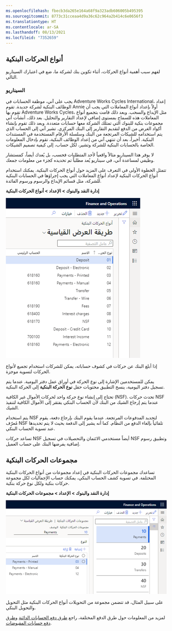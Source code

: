 ```yaml
---
ms.openlocfilehash: fbecb3da265e164a68f9a323adb606005b495395
ms.sourcegitcommit: 8773c31cceaa4d9a36c62c964a2b414c6e0656f3
ms.translationtype: HT
ms.contentlocale: ar-SA
ms.lasthandoff: 08/13/2021
ms.locfileid: "7352659"
---
```

## <a name="bank-transaction-types"></a>أنواع الحركات البنكية 

لفهم سبب أهمية أنواع الحركات، أثناء تكوين بنك لشركة ما، ضع في اعتبارك السيناريو التالي.

### <a name="scenario"></a>السيناريو 

يجب على آني، موظفة الحسابات في Adventure Works Cycles International، إعداد الوظائف البنكية لشركة جديدة. تقوم Annie أولاً بإعداد أنواع المعاملات التي يجب أن تقوم بها Adventure Works Cycles، مثل الإيداع والسحب. وبعد ذلك قامت بتجميع أنواع المعاملات هذه للسماح بمستوى إضافي لإعداد التقارير والتحليل. بعد ذلك، أنشأت آني مجموعات بنكية للبنوك التي تمتلك الشركة معها حسابات متعددة. وبعد ذلك تقوم بإنشاء أكواد الغرض من الدفع لتقديم التقارير إلى البنك المركزي. تشير آني إلى الحساب الذي يتم استخدامه للشيكات المرتجعة من البنك وسلسلة الأرقام المستخدمة في المستندات البنكية.
أخيراً، بعد أن تنتهي آني من إعداد الوظائف البنكية، تقوم بإدخال المعلومات الخاصة بالحسابات البنكية للشركة وتشير، لكل حساب، إلى كيفية تصميم الشيكات.

لا يوفر هذا السيناريو مثالاً واقعياً لأحد المتطلبات فحسب، بل يُعدك أيضاً، كمستشار وظيفي لمساعدة آني، في سيناريو يُعد مطلباً تم تحديده كجزء من معلومات جمعك.

تتمثل الخطوة الأولى في التعرف على المزيد حول أنواع الحركات البنكية. يمكنك استخدام أنواع الحركات البنكية لإعداد أنواع المعاملات التي يجب إجراؤها في الحسابات البنكية للشركة، مثل قسائم الإيداع والرسوم ورسوم الفائدة. 

**إدارة النقد والبنوك > الإعداد > أنواع الحركات البنكية**

![لقطة شاشة لصفحة أنواع الحركات البنكية.](../media/bank-transaction-types.png) 


إذا أبلغ البنك عن حركات في كشوف حساباته، يمكن للشركات استخدام تجميع لأنواع الحركات لتسوية موجزة. 

يمكن للمستخدمين الإشارة إلى نوع الحركة في أوراق عمل دفتر اليومية. عندما يتم تسجيل دفتر اليومية، ينسخ التطبيق محتويات حقل **نوع الحركة البنكية** إلى الحركة البنكية.

تحتاج إلى إنشاء نوع حركة واحد لحركات الأموال غير الكافية (NSF). تحدث حركات NSF عندما يتم إرجاع الشيك من البنك لأن الحساب البنكي يفتقر إلى الأموال الكافية لتنفيذ الشيك. 

يتم استخدام NSF لتحديد المدفوعات المرتجعة. عندما يقوم البنك بإرجاع دفعة، يقوم مُعرّف NSF تلقائياً بإلغاء الدفع من النظام. كما أنه يشير إلى الدفعة بحيث لا يتم تحديدها عند تسوية الحساب البنكي.

تساعد حركات NSF أيضاً مستخدمي الائتمان والتحصيلات في تسجيل NSF وتطبيق رسوم إضافية يفرضها البنك على حساب العميل. 

## <a name="bank-transaction-groups"></a>مجموعات الحركات البنكية 

تساعدك مجموعات الحركات البنكية في إعداد مجموعات من أنواع الحركات البنكية المختلفة. في تسوية كشف الحساب البنكي، يمكنك حساب الإجماليات لكل مجموعة حركات بنكية ولكل نوع حركة بنكية. 

**إدارة النقد والبنوك > الإعداد > مجموعات الحركات البنكية**

![لقطة شاشة لصفحة مجموعات الحركات البنكية.](../media/bank-transaction-groups.png)


على سبيل المثال، قد تتضمن مجموعة من التحويلات أنواع الحركات البنكية مثل التحويل والتحويل البنكي.

لمزيد من المعلومات حول طرق الدفع المختلفة، راجع [طرق دفع الحسابات الدائنة](/learn/modules/configure-accounts-payable-dyn365-finance/9-method-payment/?azure-portal=true) و[طرق دفع حسابات المقبوضات](/learn/modules/configure-accounts-receivable-dyn365-finance/7-methods-payment-control/?azure-portal=true).
